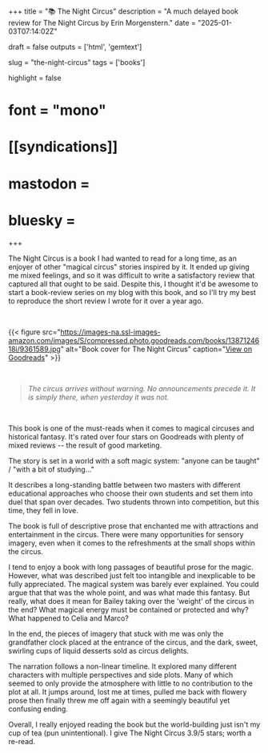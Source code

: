 +++
title = "📚 The Night Circus"
description = "A much delayed book review for The Night Circus by Erin Morgenstern."
date = "2025-01-03T07:14:02Z"

draft = false
outputs = ['html', 'gemtext']

slug = "the-night-circus"
tags = ['books']

highlight = false
# font = "mono"

# [[syndications]]
# mastodon =
# bluesky =
+++

The Night Circus is a book I had wanted to read for a long time, as an enjoyer of other "magical circus" stories inspired by it. It ended up giving me mixed feelings, and so it was difficult to write a satisfactory review that captured all that ought to be said. Despite this, I thought it'd be awesome to start a book-review series on my blog with this book, and so I'll try my best to reproduce the short review I wrote for it over a year ago.

<br />

{{< figure src="https://images-na.ssl-images-amazon.com/images/S/compressed.photo.goodreads.com/books/1387124618i/9361589.jpg" alt="Book cover for The Night Circus" caption="[View on Goodreads](https://www.goodreads.com/book/show/9361589-the-night-circus)" >}}

<br />

> *The circus arrives without warning. No announcements precede it. It is simply there, when yesterday it was not.*

<br />

This book is one of the must-reads when it comes to magical circuses and historical fantasy. It's rated over four stars on Goodreads with plenty of mixed reviews -- the result of good marketing.

The story is set in a world with a soft magic system: "anyone can be taught" / "with a bit of studying..."

It describes a long-standing battle between two masters with different educational approaches who choose their own students and set them into duel that span over decades. Two students thrown into competition, but this time, they fell in love.

The book is full of descriptive prose that enchanted me with attractions and entertainment in the circus. There were many opportunities for sensory imagery, even when it comes to the refreshments at the small shops within the circus.

I tend to enjoy a book with long passages of beautiful prose for the magic. However, what was described just felt too intangible and inexplicable to be fully appreciated. The magical system was barely ever explained. You could argue that that was the whole point, and was what made this fantasy. But really, what does it mean for Bailey taking over the 'weight' of the circus in the end? What magical energy must be contained or protected and why? What happened to Celia and Marco?

In the end, the pieces of imagery that stuck with me was only the grandfather clock placed at the entrance of the circus, and the dark, sweet, swirling cups of liquid desserts sold as circus delights.

The narration follows a non-linear timeline. It explored many different characters with multiple perspectives and side plots. Many of which seemed to only provide the atmosphere with little to no contribution to the plot at all. It jumps around, lost me at times, pulled me back with flowery prose then finally threw me off again with a seemingly beautiful yet confusing ending.

Overall, I really enjoyed reading the book but the world-building just isn't my cup of tea (pun unintentional). I give The Night Circus 3.9/5 stars; worth a re-read.


